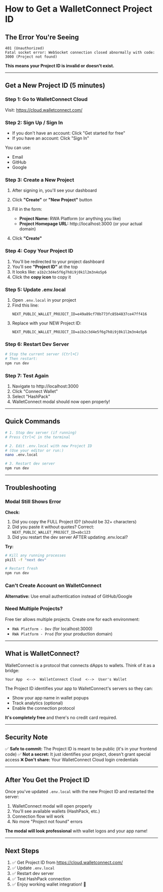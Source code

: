 # How to Get a WalletConnect Project ID

## The Error You're Seeing

```
401 (Unauthorized)
Fatal socket error: WebSocket connection closed abnormally with code: 3000 (Project not found)
```

**This means your Project ID is invalid or doesn't exist.**

---

## Get a New Project ID (5 minutes)

### Step 1: Go to WalletConnect Cloud

Visit: https://cloud.walletconnect.com/

### Step 2: Sign Up / Sign In

- If you don't have an account: Click "Get started for free"
- If you have an account: Click "Sign In"

You can use:
- Email
- GitHub
- Google

### Step 3: Create a New Project

1. After signing in, you'll see your dashboard
2. Click **"Create"** or **"New Project"** button
3. Fill in the form:
   - **Project Name:** RWA Platform (or anything you like)
   - **Project Homepage URL:** http://localhost:3000 (or your actual domain)

4. Click **"Create"**

### Step 4: Copy Your Project ID

1. You'll be redirected to your project dashboard
2. You'll see **"Project ID"** at the top
3. It looks like: `a1b2c3d4e5f6g7h8i9j0k1l2m3n4o5p6`
4. Click the **copy icon** to copy it

### Step 5: Update .env.local

1. Open `.env.local` in your project
2. Find this line:
   ```env
   NEXT_PUBLIC_WALLET_PROJECT_ID=e49a89cf70b773fc85b4837ce47ff416
   ```
3. Replace with your NEW Project ID:
   ```env
   NEXT_PUBLIC_WALLET_PROJECT_ID=a1b2c3d4e5f6g7h8i9j0k1l2m3n4o5p6
   ```

### Step 6: Restart Dev Server

```bash
# Stop the current server (Ctrl+C)
# Then restart:
npm run dev
```

### Step 7: Test Again

1. Navigate to http://localhost:3000
2. Click "Connect Wallet"
3. Select "HashPack"
4. WalletConnect modal should now open properly!

---

## Quick Commands

```bash
# 1. Stop dev server (if running)
# Press Ctrl+C in the terminal

# 2. Edit .env.local with new Project ID
# (Use your editor or run:)
nano .env.local

# 3. Restart dev server
npm run dev
```

---

## Troubleshooting

### Modal Still Shows Error

**Check:**
1. Did you copy the FULL Project ID? (should be 32+ characters)
2. Did you paste it without quotes? Correct: `NEXT_PUBLIC_WALLET_PROJECT_ID=abc123`
3. Did you restart the dev server AFTER updating .env.local?

**Try:**
```bash
# Kill any running processes
pkill -f "next dev"

# Restart fresh
npm run dev
```

### Can't Create Account on WalletConnect

**Alternative:** Use email authentication instead of GitHub/Google

### Need Multiple Projects?

Free tier allows multiple projects. Create one for each environment:
- `RWA Platform - Dev` (for localhost:3000)
- `RWA Platform - Prod` (for your production domain)

---

## What is WalletConnect?

WalletConnect is a protocol that connects dApps to wallets. Think of it as a bridge:

```
Your App  <-->  WalletConnect Cloud  <-->  User's Wallet
```

The Project ID identifies your app to WalletConnect's servers so they can:
- Show your app name in wallet popups
- Track analytics (optional)
- Enable the connection protocol

**It's completely free** and there's no credit card required.

---

## Security Note

✅ **Safe to commit:** The Project ID is meant to be public (it's in your frontend code)
✅ **Not a secret:** It just identifies your project, doesn't grant special access
❌ **Don't share:** Your WalletConnect Cloud login credentials

---

## After You Get the Project ID

Once you've updated `.env.local` with the new Project ID and restarted the server:

1. WalletConnect modal will open properly
2. You'll see available wallets (HashPack, etc.)
3. Connection flow will work
4. No more "Project not found" errors

**The modal will look professional** with wallet logos and your app name!

---

## Next Steps

1. ✅ Get Project ID from https://cloud.walletconnect.com/
2. ✅ Update `.env.local`
3. ✅ Restart dev server
4. ✅ Test HashPack connection
5. ✅ Enjoy working wallet integration! 🎉
